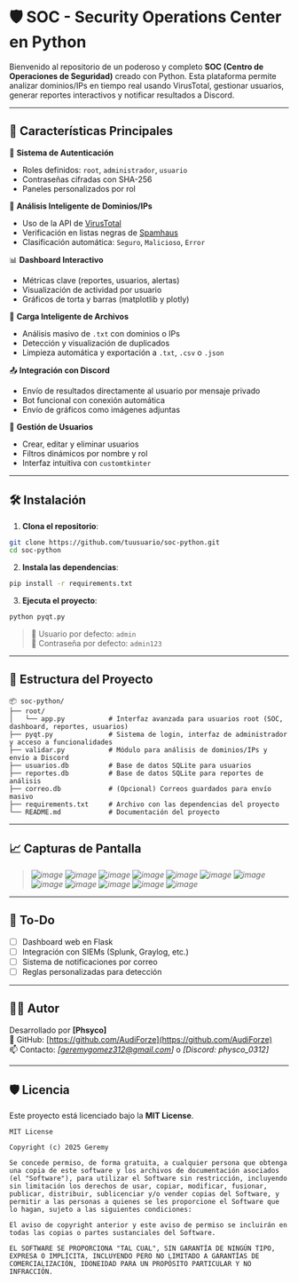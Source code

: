 # 🛡️ SOC - Security Operations Center en Python

Bienvenido al repositorio de un poderoso y completo **SOC (Centro de Operaciones de Seguridad)** creado con Python. Esta plataforma permite analizar dominios/IPs en tiempo real usando VirusTotal, gestionar usuarios, generar reportes interactivos y notificar resultados a Discord.

---

## 🚀 Características Principales

🔐 **Sistema de Autenticación**
- Roles definidos: `root`, `administrador`, `usuario`
- Contraseñas cifradas con SHA-256
- Paneles personalizados por rol

🧠 **Análisis Inteligente de Dominios/IPs**
- Uso de la API de [VirusTotal](https://www.virustotal.com/)
- Verificación en listas negras de [Spamhaus](https://www.spamhaus.org/)
- Clasificación automática: `Seguro`, `Malicioso`, `Error`

📊 **Dashboard Interactivo**
- Métricas clave (reportes, usuarios, alertas)
- Visualización de actividad por usuario
- Gráficos de torta y barras (matplotlib y plotly)

📁 **Carga Inteligente de Archivos**
- Análisis masivo de `.txt` con dominios o IPs
- Detección y visualización de duplicados
- Limpieza automática y exportación a `.txt`, `.csv` o `.json`

📤 **Integración con Discord**
- Envío de resultados directamente al usuario por mensaje privado
- Bot funcional con conexión automática
- Envío de gráficos como imágenes adjuntas

👥 **Gestión de Usuarios**
- Crear, editar y eliminar usuarios
- Filtros dinámicos por nombre y rol
- Interfaz intuitiva con `customtkinter`

---

## 🛠️ Instalación

1. **Clona el repositorio**:
```bash
git clone https://github.com/tuusuario/soc-python.git
cd soc-python
```

2. **Instala las dependencias**:
```bash
pip install -r requirements.txt
```

3. **Ejecuta el proyecto**:
```bash
python pyqt.py
```

> 🧪 Usuario por defecto: `admin`  
> 🔑 Contraseña por defecto: `admin123`

---

## 📂 Estructura del Proyecto

```
📦 soc-python/
├── root/
│   └── app.py           # Interfaz avanzada para usuarios root (SOC, dashboard, reportes, usuarios)
├── pyqt.py              # Sistema de login, interfaz de administrador y acceso a funcionalidades
├── validar.py           # Módulo para análisis de dominios/IPs y envío a Discord
├── usuarios.db          # Base de datos SQLite para usuarios
├── reportes.db          # Base de datos SQLite para reportes de análisis
├── correo.db            # (Opcional) Correos guardados para envío masivo
├── requirements.txt     # Archivo con las dependencias del proyecto
└── README.md            # Documentación del proyecto
```

---

## 📈 Capturas de Pantalla

> *![image](https://github.com/user-attachments/assets/2f8b0f8c-9eaf-44a3-8e17-4d5aac0b01fe)*
> *![image](https://github.com/user-attachments/assets/34131284-ae73-492c-b2bd-33bbb18113bd)*
> *![image](https://github.com/user-attachments/assets/f8e85e80-0a03-4443-b425-0a2cd0b9d885)*
> *![image](https://github.com/user-attachments/assets/37504661-d62d-401d-bc73-10170598a068)*
> *![image](https://github.com/user-attachments/assets/a9bba4de-4328-4566-9a39-a606c35170d6)*
> *![image](https://github.com/user-attachments/assets/cd6d7dd0-4031-4fd0-b985-31f3b7b6adaa)*
> *![image](https://github.com/user-attachments/assets/f2b42674-ec41-446e-9c30-1a29ba219bf0)*
> *![image](https://github.com/user-attachments/assets/61455366-f2d8-4796-9f08-6d2a2f82ea43)*
> *![image](https://github.com/user-attachments/assets/ee586224-8de7-4165-9ba0-faa9b5bf58c5)*
> *![image](https://github.com/user-attachments/assets/c929b24b-8a5a-47c9-b0f3-a7ed6971277f)*
> *![image](https://github.com/user-attachments/assets/b158e29e-8c31-4ed5-91a1-c6aa87aed7e7)*
> *![image](https://github.com/user-attachments/assets/e5291e63-e601-497b-afc4-4aab181dd5c7)*
---

## 🎯 To-Do

- [ ] Dashboard web en Flask
- [ ] Integración con SIEMs (Splunk, Graylog, etc.)
- [ ] Sistema de notificaciones por correo
- [ ] Reglas personalizadas para detección

---

## 👨‍💻 Autor

Desarrollado por **[Phsyco]**  
🔗 GitHub: [https://github.com/AudiForze](https://github.com/AudiForze)  
📫 Contacto: *[geremygomez312@gmail.com]* o *[Discord: physco_0312]*

---

## 🛡️ Licencia

Este proyecto está licenciado bajo la **MIT License**.

```
MIT License

Copyright (c) 2025 Geremy

Se concede permiso, de forma gratuita, a cualquier persona que obtenga una copia de este software y los archivos de documentación asociados (el "Software"), para utilizar el Software sin restricción, incluyendo sin limitación los derechos de usar, copiar, modificar, fusionar, publicar, distribuir, sublicenciar y/o vender copias del Software, y permitir a las personas a quienes se les proporcione el Software que lo hagan, sujeto a las siguientes condiciones:

El aviso de copyright anterior y este aviso de permiso se incluirán en todas las copias o partes sustanciales del Software.

EL SOFTWARE SE PROPORCIONA "TAL CUAL", SIN GARANTÍA DE NINGÚN TIPO, EXPRESA O IMPLÍCITA, INCLUYENDO PERO NO LIMITADO A GARANTÍAS DE COMERCIALIZACIÓN, IDONEIDAD PARA UN PROPÓSITO PARTICULAR Y NO INFRACCIÓN.
```
